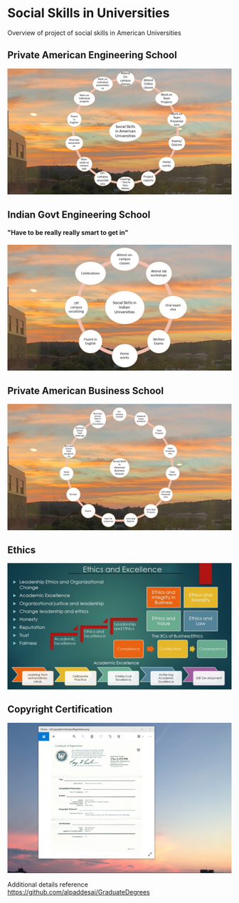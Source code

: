 # Social Skills in Universities

Overview of project of social skills in American Universities

## Private American Engineering School
![image](SocialSkillsAmericanUniversities.jpg)

## Indian Govt Engineering School
#### "Have to be really really smart to get in"
![image](SocialSkillsIndianUniversities.jpg)

## Private American Business School
![image](SocialSkillsBusinessSchool.jpg)

## Ethics
![image](Ethics.jpg)

## Copyright Certification
![image](USCopyrightCertificate.png)

Additional details reference https://github.com/alpaddesai/GraduateDegrees
